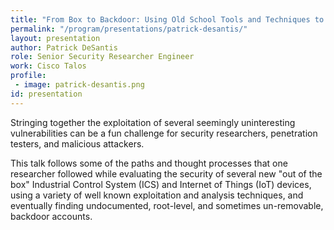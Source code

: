 ```yaml
---
title: "From Box to Backdoor: Using Old School Tools and Techniques to Discover Backdoors in Modern Devices"
permalink: "/program/presentations/patrick-desantis/"
layout: presentation
author: Patrick DeSantis
role: Senior Security Researcher Engineer
work: Cisco Talos
profile:
 - image: patrick-desantis.png
id: presentation
---
```

Stringing together the exploitation of several seemingly uninteresting vulnerabilities can be a fun challenge for security researchers, penetration testers, and malicious attackers.

This talk follows some of the paths and thought processes that one researcher followed while evaluating the security of several new "out of the box" Industrial Control System (ICS) and Internet of Things (IoT) devices, using a variety of well known exploitation and analysis techniques, and eventually finding undocumented, root-level, and sometimes un-removable, backdoor accounts.